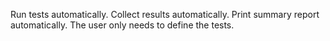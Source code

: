 Run tests automatically. Collect results automatically. Print summary report automatically. The user only needs to define the tests.